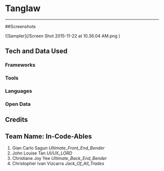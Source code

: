 # Tanglaw
---

#‪#‎Screenshot‬s

![Sampler](/Screen Shot 2015-11-22 at 10.36.04 AM.png
)

## Tech and Data Used

### Frameworks

### Tools

### Languages


### Open Data


## Credits

Team Name:  In-Code-Ables
---

1. Gian Carlo Sagun          _Ultimate_Front_End_Bender_
2. John Louise Tan           _UI/UX_LORD_
3. Christiane Joy Yee        _Ultimate_Back_End_Bender_
4. Christopher Ivan Vizcarra _Jack_Of_All_Trades_
